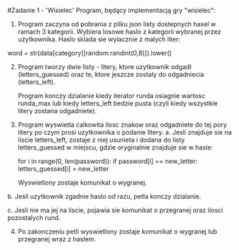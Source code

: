 #Zadanie 1 - 'Wisielec'
Program, będący implementacją gry "wisielec":

1. Program zaczyna od pobrania z pliku json listy dostepnych hasel 
   w ramach 3 kategorii. Wybiera losowe haslo z kategorii wybranej
   przez uzytkownika.
   Haslo sklada sie wylacznie z malych liter:

word = str(data[category][random.randint(0,8)]).lower()
 
2. Program tworzy dwie listy - litery, ktore uzytkownik odgadl (letters_guessed)
   oraz te, ktore jeszcze zostaly do odgadniecia (letters_left).
   
   Program konczy dzialanie kiedy iterator runda osiagnie wartosc runda_max 
   lub kiedy letters_left bedzie pusta (czyli kiedy wszystkie litery zostana odgadniete).

3. Program wyswietla calkowita ilosc znakow oraz odgadniete do tej pory litery po czym prosi
   uzytkownika o podanie litery.
a. Jesli znajduje sie na liscie letters_left, zostaje z niej usunieta i dodana do listy 
   letters_guessed w miejscu, gdzie oryginalnie znajduje sie w hasle:
   
    for i in range(0, len(password)):
        if password[i] == new_letter:
            letters_guessed[i] = new_letter
   
   Wyswietlony zostaje komunikat o wygranej.
   
b. Jesli uzytkownik zgadnie haslo od razu, petla konczy dzialanie.
   
c. Jesli nie ma jej na liscie, pojawia sie komunikat o przegranej oraz ilosci pozostalych rund.

4. Po zakonczeniu petli wyswietlony zostaje komunikat o wygranej lub przegranej wraz z haslem.